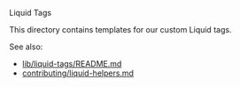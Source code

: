  Liquid Tags

This directory contains templates for our custom Liquid tags.

See also:

- [lib/liquid-tags/README.md](../../lib/liquid-tags/README.md)
- [contributing/liquid-helpers.md](../../contributing/liquid-helpers.md)
